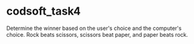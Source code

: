 # codsoft_task4
Determine the winner based on the user's choice and the  computer's choice.  Rock beats scissors, scissors beat paper, and paper beats rock.
